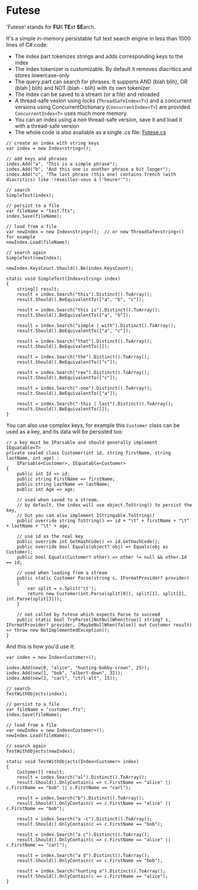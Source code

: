 # Futese
'Futese' stands for **FU**ll **TE**xt **SE**arch.

It's a simple in-memory persistable full text search engine in less than 1000 lines of C# code:

* The index part tokenizes strings and adds corresponding keys to the index
* The index tokenizer is customizable. By default it removes diacritics and stores lowercase-only
* The query part can search for phrases. It supports AND (blah blih), OR (blah | blih) and NOT (blah - blih) with its own tokenizer
* The index can be saved to a stream (or a file) and reloaded
* A thread-safe vesion using locks  (`ThreadSafeIndex<T>`) and a concurrent versions using ConcurrentDictionary (`ConcurrentIndex<T>`) are provided. `ConcurrentIndex<T>` uses much more memory.
* You can an index using a non thread-safe version, save it and load it with a thread-safe version
* The whole code is also available as a single .cs file: [Futese.cs](Amalgamation/Futese.cs)

```
// create an index with string keys
var index = new Index<string>();

// add keys and phrases
index.Add("a", "This is a simple phrase");
index.Add("b", "And this one is another phrase a bit longer");
index.Add("c", "The last phrase (this one) contains french (with diacritics) like 'réveillez-vous à l'heure!'");

// search
SimpleTest(index);

// persist to a file
var fileName = "test.fts";
index.Save(fileName);

// load from a file
var newIndex = new Index<string>();  // or new ThreadSafe<string>() for example
newIndex.Load(fileName);

// search again
SimpleTest(newIndex);

newIndex.KeysCount.Should().Be(index.KeysCount);
```

```
static void SimpleTest(Index<string> index)
{
    string[] result;
    result = index.Search("this").Distinct().ToArray();
    result.Should().BeEquivalentTo(["a", "b", "c"]);

    result = index.Search("this is").Distinct().ToArray();
    result.Should().BeEquivalentTo(["a", "b"]);

    result = index.Search("simple | with").Distinct().ToArray();
    result.Should().BeEquivalentTo(["a", "c"]);

    result = index.Search("that").Distinct().ToArray();
    result.Should().BeEquivalentTo([]);

    result = index.Search("the").Distinct().ToArray();
    result.Should().BeEquivalentTo(["c"]);

    result = index.Search("rev").Distinct().ToArray();
    result.Should().BeEquivalentTo(["c"]);

    result = index.Search("-one").Distinct().ToArray();
    result.Should().BeEquivalentTo(["a"]);

    result = index.Search("-this | last").Distinct().ToArray();
    result.Should().BeEquivalentTo([]);
}
```
You can also use complex keys, for example this `Customer` class can be used as a key, and its data will be persisted too:

```
// a key must be IParsable and should generally implement IEquatable<T>
private sealed class Customer(int id, string firstName, string lastName, int age) :
    IParsable<Customer>, IEquatable<Customer>
{
    public int Id => id;
    public string FirstName => firstName;
    public string LastName => lastName;
    public int Age => age;

    // used when saved to a stream.
    // by default, the index will use object.ToString() to persist the key,
    // but you can also implement IStringable.ToString()
    public override string ToString() => id + "\t" + firstName + "\t" + lastName + "\t" + age;

    // use id as the real key
    public override int GetHashCode() => id.GetHashCode();
    public override bool Equals(object? obj) => Equals(obj as Customer);
    public bool Equals(Customer? other) => other != null && other.Id == id;

    // used when loading from a stream
    public static Customer Parse(string s, IFormatProvider? provider)
    {
        var split = s.Split('\t');
        return new Customer(int.Parse(split[0]), split[1], split[2], int.Parse(split[3]));
    }

    // not called by futese which expects Parse to succeed
    public static bool TryParse([NotNullWhen(true)] string? s, IFormatProvider? provider, [MaybeNullWhen(false)] out Customer result) => throw new NotImplementedException();
}
```
And this is how you'd use it:

```
var index = new Index<Customer>();

index.Add(new(0, "alice", "hunting-bobby-crown", 25));
index.Add(new(1, "bob", "albert-down", 32));
index.Add(new(2, "carl", "ctrl-alt", 15));

// search
TestWithObjects(index);

// persist to a file
var fileName = "customer.fts";
index.Save(fileName);

// load from a file
var newIndex = new Index<Customer>();
newIndex.Load(fileName);

// search again
TestWithObjects(newIndex);
```
```
static void TestWithObjects(Index<Customer> index)
{
    Customer[] result;
    result = index.Search("al").Distinct().ToArray();
    result.Should().OnlyContain(c => c.FirstName == "alice" || c.FirstName == "bob" || c.FirstName == "carl");

    result = index.Search("b").Distinct().ToArray();
    result.Should().OnlyContain(c => c.FirstName == "alice" || c.FirstName == "bob");

    result = index.Search("a -c").Distinct().ToArray();
    result.Should().OnlyContain(c => c.FirstName == "bob");

    result = index.Search("a c").Distinct().ToArray();
    result.Should().OnlyContain(c => c.FirstName == "alice" || c.FirstName == "carl");

    result = index.Search("a d").Distinct().ToArray();
    result.Should().OnlyContain(c => c.FirstName == "bob");

    result = index.Search("hunting a").Distinct().ToArray();
    result.Should().OnlyContain(c => c.FirstName == "alice");
}
```
